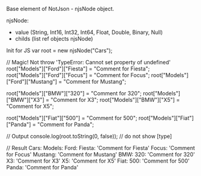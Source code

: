 Base element of NotJson - njsNode object.

njsNode:
 - value (String, Int16, Int32, Int64, Float, Double, Binary, Null)
 - childs (list ref objects njsNode)


Init for JS
var root = new njsNode("Cars");

// Magic! Not throw 'TypeError: Cannot set property of undefined'
root["Models"]["Ford"]["Fiesta"] = "Comment for Fiesta";  
root["Models"]["Ford"]["Focus"] = "Comment for Focus";
root["Models"]["Ford"]["Mustang"] = "Comment for Mustang";

root["Models"]["BMW"]["320"] = "Comment for 320"; 
root["Models"]["BMW"]["X3"] = "Comment for X3";
root["Models"]["BMW"]["X5"] = "Comment for X5";

root["Models"]["Fiat"]["500"] = "Comment for 500"; 
root["Models"]["Fiat"]["Panda"] = "Comment for Panda";

// Output
console.log(root.toString(0, false)); // do not show [type] 

// Result
Cars: 
  Models: 
    Ford: 
      Fiesta: 'Comment for Fiesta'
      Focus: 'Comment for Focus'
      Mustang: 'Comment for Mustang'
    BMW: 
      320: 'Comment for 320'
      X3: 'Comment for X3'
      X5: 'Comment for X5'
    Fiat: 
      500: 'Comment for 500'
      Panda: 'Comment for Panda'






 
